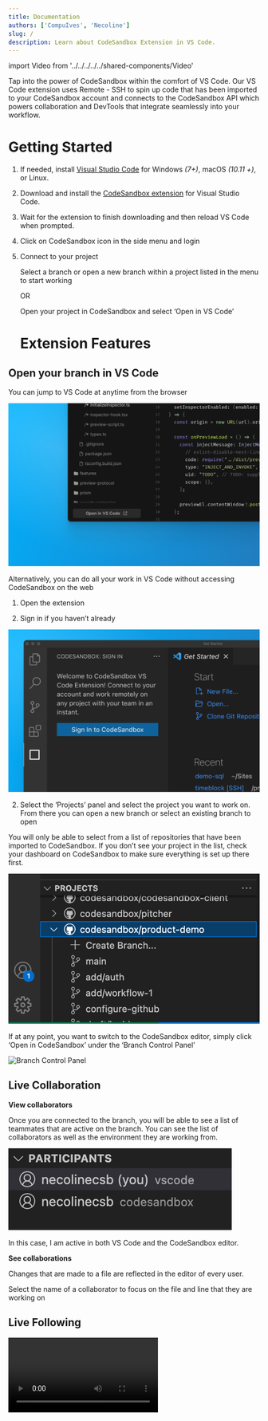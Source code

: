 ```yaml
---
title: Documentation
authors: ['CompuIves', 'Necoline']
slug: /
description: Learn about CodeSandbox Extension in VS Code.
---
```


import Video from '../../../../../shared-components/Video'

<div style={{height:478,width:'100%',background:'var(--docs-accent-color)', borderRadius: '6px'}}>
</div>

Tap into the power of CodeSandbox within the comfort of VS Code. Our VS Code extension uses Remote - SSH to spin up code that has been imported to your CodeSandbox account and connects to the CodeSandbox API which powers collaboration and DevTools that integrate seamlessly into your workflow.

# Getting Started

1. If needed, install [Visual Studio Code](https://code.visualstudio.com/) for Windows *(7+)*, macOS *(10.11 +)*, or Linux.
2. Download and install the [CodeSandbox extension](https://marketplace.visualstudio.com/items?itemName=CodeSandbox-io.codesandbox-projects) for Visual Studio Code.
3. Wait for the extension to finish downloading and then reload VS Code when prompted.
4. Click on CodeSandbox icon in the side menu and login 
5. Connect to your project
    
    Select a branch or open a new branch within a project listed in the menu to start working
    
    OR
    
    Open your project in CodeSandbox and select ‘Open in VS Code’
    
    # Extension Features

## Open your branch in VS Code

You can jump to VS Code at anytime from the browser 

![Open VS Code from Web Editor](../images/vscode-open.png)

Alternatively, you can do all your work in VS Code without accessing CodeSandbox on the web

1) Open the extension

2) Sign in if you haven’t already

![Sign in on VS Code](../images/vscode-signin.png)

2) Select the ‘Projects’ panel and select the project you want to work on. From there you can open a new branch or select an existing branch to open

You will only be able to select from a list of repositories that have been imported to CodeSandbox. If you don’t see your project in the list, check your dashboard on CodeSandbox to make sure everything is set up there first.

![List of branches in VS Code Extension](../images/vscode-branch-list.png)

If at any point, you want to switch to the CodeSandbox editor, simply click ‘Open in CodeSandbox’ under the ‘Branch Control Panel’

![Branch Control Panel](../images/vscode-branch-control-panel.png)

## Live Collaboration

**View collaborators**

Once you are connected to the branch, you will be able to see a list of teammates that are active on the branch. You can see the list of collaborators as well as the environment they are working from. 

![Participant list](../images/vscode-participants.png)

In this case, I am active in both VS Code and the CodeSandbox editor. 

**See collaborations**

Changes that are made to a file are reflected in the editor of every user.

Select the name of a collaborator to focus on the file and line that they are working on
## Live Following

<Video src="../../vscode-following.mp4" />

## DevTools

Just like in the CodeSandbox editor, you have access to running ports to view code changes in the browser. 

The available ports are listed in the panel. Clicking on a port will open a tab in your default browser

![VS Code DevTool Panel](../images/vscode-devtool-panel.png)

## Connection

You can see the status of the ssh connection in the green box in the footer bar. If you are disconnected, you will be prompted to reload

Right of the ssh connection status is the Pitcher status. If this is disconnected, it will not interrupt your access to the code. You won’t, however, be able to view the changes of other collaborators. When Pitcher is disconnected, you will see a modal asking you to reconnect. 

![Disconntect Modal](../images/vscode-disconnected.png)

If you opt out, you can always click on the un-synced status to be presented with the option to connect again.

![Unsynced Notification](../images/vscode-unsynced.png)

# How it works

When you connect to your CodeSandbox account and open a branch, a virtual container is spun up with [Remote - SSH](https://marketplace.visualstudio.com/items?itemName=ms-vscode-remote.remote-ssh) to allow you to access your code. At the same time, a connection is established with a CodeSandbox API called Pitcher. This is the service that powers all of the collaboration features across different editors including the web and mobile. 

It is possible to work on the ssh connection while disconnected to Pitcher, but you should be mindful that other team members may be making changes to your branch while you are in an un-synced state, so be sure to commit often.

Only people on your team in CodeSandbox have access to these repositories. 

So the VSCode Extension actually connects directly to the container with an SSH connection, completely bypassing Pitcher, where it operates directly with the FileSystem.
On top of this we also connect to Pitcher, just like we do in the browser, where we "tie it together".

# FAQs

## What to do about that recurring trust modal?

![Trust Modal](../images/vscode-trust.png)

This modal shows up every time you launch a project folder in a new container. Since every branch will be opened with a unique SSH url, VS Code will ask you to verify that you trust the connection. This is an important security notice used to confirm that the user understands the  connection being established before opening the code. You can read more about the modal [here](https://code.visualstudio.com/blogs/2021/07/06/workspace-trust).

## Do I have to be connected to live session on CodeSandbox in order to work on a branch?

It is possible to work in an “un-synced” state. In order for CodeSandbox features to work, the branch needs to established on a remote connection AND connected to Pitcher (see How it works for more information

## Who can access my code?

Only people on your CodeSandbox team with permissions to the repository may join as a collaborator. Repository permissions are carried over from Github. To add someone new to the team, provide access on Github and add them to the CodeSandbox. From there, they can access the code in the browser or follow the steps above to use VS Code.

# More Questions?

For questions and support please use the community [discord server](https://discord.gg/R32XxEGp4s).

